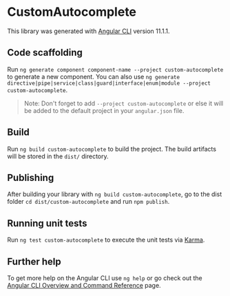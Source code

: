 # CustomAutocomplete

This library was generated with [Angular CLI](https://github.com/angular/angular-cli) version 11.1.1.

## Code scaffolding

Run `ng generate component component-name --project custom-autocomplete` to generate a new component. You can also use `ng generate directive|pipe|service|class|guard|interface|enum|module --project custom-autocomplete`.
> Note: Don't forget to add `--project custom-autocomplete` or else it will be added to the default project in your `angular.json` file. 

## Build

Run `ng build custom-autocomplete` to build the project. The build artifacts will be stored in the `dist/` directory.

## Publishing

After building your library with `ng build custom-autocomplete`, go to the dist folder `cd dist/custom-autocomplete` and run `npm publish`.

## Running unit tests

Run `ng test custom-autocomplete` to execute the unit tests via [Karma](https://karma-runner.github.io).

## Further help

To get more help on the Angular CLI use `ng help` or go check out the [Angular CLI Overview and Command Reference](https://angular.io/cli) page.
